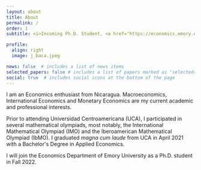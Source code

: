 ```yaml
---
layout: about
title: About
permalink: /
order: 1
subtitle: <i>Incoming Ph.D. Student, <a href="https://economics.emory.edu/">Department of Economics, Emory University</a>.</i>

profile:
  align: right
  image: j_baca.jpeg

news: false  # includes a list of news items
selected_papers: false # includes a list of papers marked as "selected={true}"
social: true  # includes social icons at the bottom of the page
---
```


I am an Economics enthusiast from Nicaragua. Macroeconomics, International Economics and Monetary Economics are my current academic and professional interests.

Prior to attending Universidad Centroamericana (UCA), I participated in several mathematical olympiads, most notably, the International Mathematical Olympiad (IMO) and the Iberoamerican Mathematical Olympiad (IbMO). I graduated *magna cum laude* from UCA in April 2021 with a Bachelor's Degree in Applied Economics.

I will join the Economics Department of Emory University as a Ph.D. student in Fall 2022.
